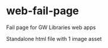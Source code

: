web-fail-page
=============

Fail page for GW Libraries web apps

Standalone html file with 1 image asset